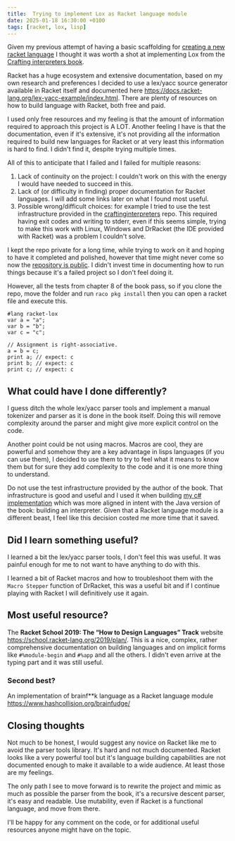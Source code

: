 ```yaml
---
title:  Trying to implement Lox as Racket language module
date: 2025-01-18 16:30:00 +0100
tags: [racket, lox, lisp]
---
```


Given my previous attempt of having a basic scaffolding for [creating a new racket language](2023-02-25-Creating-a-new-racket-language.md) I thought it was worth a shot at implementing Lox from the [Crafting interpreters book](https://craftinginterpreters.com/).

Racket has a huge ecosystem and extensive documentation, based on my own research and preferences I decided to use a lex/yacc source generator available in Racket itself and documented here https://docs.racket-lang.org/lex-yacc-example/index.html. There are plenty of resources on how to build language with Racket, both free and paid. 

I used only free resources and my feeling is that the amount of information required to approach this project is A LOT. Another feeling I have is that the documentation, even if it's extensive, it's not providing all the information required to build new languages for Racket or at very least this information is hard to find. I didn't find it, despite trying multiple times.

<!-- truncate -->

All of this to anticipate that I failed and I failed for multiple reasons:
1. Lack of continuity on the project: I couldn't work on this with the energy I would have needed to succeed in this.
2. Lack of (or difficulty in finding) proper documentation for Racket languages. I will add some links later on what I found most useful.
3. Possible wrong/difficult choices: for example I tried to use the test infrastructure provided in the [craftinginterpreters](https://github.com/munificent/craftinginterpreters/) repo. This required having exit codes and writing to stderr, even if this seems simple, trying to make this work with Linux, Windows and DrRacket (the IDE provided with Racket) was a problem I couldn't solve.

I kept the repo private for a long time, while trying to work on it and hoping to have it completed and polished, however that time might never come so now the [repository is public](https://github.com/davidelettieri/racket-lox). I didn't invest time in documenting how to run things because it's a failed project so I don't feel doing it.

However, all the tests from chapter 8 of the book pass, so if you clone the repo, move the folder and run `raco pkg install` then you can open a racket file and execute this.
```
#lang racket-lox
var a = "a";
var b = "b";
var c = "c";

// Assignment is right-associative.
a = b = c;
print a; // expect: c
print b; // expect: c
print c; // expect: c
```

## What could have I done differently?

I guess ditch the whole lex/yacc parser tools and implement a manual tokenizer and parser as it is done in the book itself. Doing this will remove complexity around the parser and might give more explicit control on the code. 

Another point could be not using macros. Macros are cool, they are powerful and somehow they are a key advantage in lisps languages (if you can use them), I decided to use them to try to feel what it means to know them but for sure they add complexity to the code and it is one more thing to understand.

Do not use the test infrastructure provided by the author of the book. That infrastructure is good and useful and I used it when building [my c# implementation](https://github.com/davidelettieri/Lox) which was more aligned in intent with the Java version of the book: building an interpreter. Given that a Racket language module is a different beast, I feel like this decision costed me more time that it saved.

## Did I learn something useful?

I learned a bit the lex/yacc parser tools, I don't feel this was useful. It was painful enough for me to not want to have anything to do with this. 

I learned a bit of Racket macros and how to troubleshoot them with the `Macro Stepper` function of DrRacket, this was a useful bit and if I continue playing with Racket I will definitively use it again.

## Most useful resource?

The **Racket School 2019: The “How to Design Languages” Track** website https://school.racket-lang.org/2019/plan/. This is a nice, complex, rather comprehensive documentation on building languages and on implicit forms like `#%module-begin` and `#%app` and all the others. I didn't even arrive at the typing part and it was still useful.

### Second best?

An implementation of brainf**k language as a Racket language module https://www.hashcollision.org/brainfudge/

## Closing thoughts

Not much to be honest, I would suggest any novice on Racket like me to avoid the parser tools library. It's hard and not much documented. Racket looks like a very powerful tool but it's language building capabilities are not documented enough to make it available to a wide audience. At least those are my feelings.

The only path I see to move forward is to rewrite the project and mimic as much as possible the parser from the book, it's a recursive descent parser, it's easy and readable. Use mutability, even if Racket is a functional language, and move from there. 

I'll be happy for any comment on the code, or for additional useful resources anyone might have on the topic.